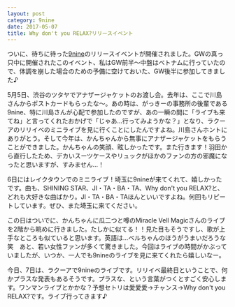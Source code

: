 ```yaml
---
layout: post
category: 9nine
date: 2017-05-07
title: Why don't you RELAX?リリースイベント
---
```

ついに、待ちに待った[9nine](https://9nine-fan.lespros.co.jp/)のリリースイベントが開催されました。GWの真っ只中に開催されたこのイベント、私はGW前半～中盤はベトナムに行っていたので、体調を崩した場合のための予備に空けておいた、GW後半に参加してきました♪

5月5日、渋谷のツタヤでアナザージャケットのお渡し会。去年は、ここで川島さんからポストカードもらったな～。あの時は、がっきーの事務所の後輩である9nine、特に川島さんが心配で参加したのですが、あの一瞬の間に「ライブも来てね」と言ってくれたおかげで「じゃあ…行ってみようかな？」となり、ラクーアのリリイベのミニライブを見に行くことにしたんですよね。川島さんホントにありがとう。そして今年は、かんちゃんから無事にアナザージャケットをもらうことができました。かんちゃんの笑顔、眩しかったです。また行きます！羽田から直行したため、デカいスーツケースやリュックがほかのファンの方の邪魔になったと思いますが、すみません…！

6日にはレイクタウンでのミニライブ！埼玉に9nineが来てくれて、嬉しかったです。曲も、SHINING STAR、JI・TA・BA・TA、Why don't you RELAX?と、どれも大好きな曲ばかり。JI・TA・BA・TAほんといいですよね。何回もリピートしています。ぜひ、また埼玉に来てください。

この日はついでに、かんちゃんに瓜二つと噂のMiracle Vell Magicさんのライブを2階から眺めに行きました。たしかに似てる！！見た目もそうですし、歌が上手なところも似ていると思います。英語は…ベルちゃんのほうがうまいだろうな笑　あと、若い女性ファンが多くて驚きました。今回はライブの時間がかぶっていましたが、いつか、一人でも9nineのライブを見に来てくれたら嬉しいなー。

今日、7日は、ラクーアで9nineのライブです。リリイベ最終日ということで、何かプラスな発表もあるそうです。プラスな、という言葉がつくとすごく安心します。ワンマンライブとかかな？予想セトリは愛愛愛→チャンス→Why don't you RELAX?です。ライブ行ってきます♪